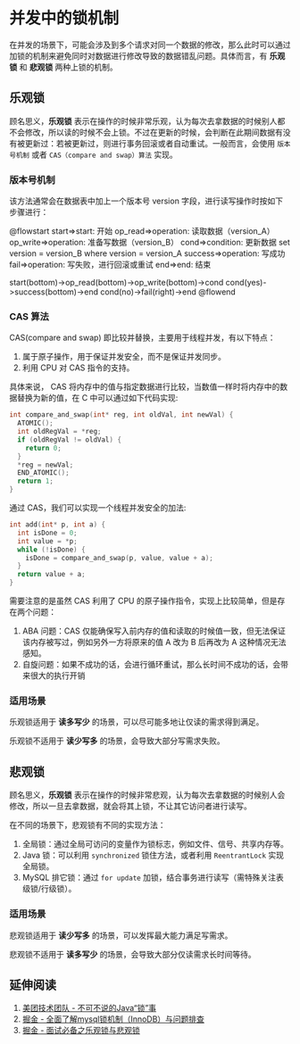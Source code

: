 # 并发中的锁机制

在并发的场景下，可能会涉及到多个请求对同一个数据的修改，那么此时可以通过加锁的机制来避免同时对数据进行修改导致的数据错乱问题。具体而言，有 **乐观锁** 和 **悲观锁** 两种上锁的机制。

## 乐观锁

顾名思义，**乐观锁** 表示在操作的时候非常乐观，认为每次去拿数据的时候别人都不会修改，所以读的时候不会上锁。不过在更新的时候，会判断在此期间数据有没有被更新过：若被更新过，则进行事务回滚或者自动重试。一般而言，会使用 `版本号机制` 或者 `CAS（compare and swap）算法` 实现。

###  版本号机制

该方法通常会在数据表中加上一个版本号 version 字段，进行读写操作时按如下步骤进行：

@flowstart
start=>start: 开始
op_read=>operation: 读取数据（version_A）
op_write=>operation: 准备写数据（version_B）
cond=>condition: 更新数据
  set version = version_B 
  where version = version_A
success=>operation: 写成功
fail=>operation: 写失败，进行回滚或重试
end=>end: 结束

start(bottom)->op_read(bottom)->op_write(bottom)->cond
cond(yes)->success(bottom)->end
cond(no)->fail(right)->end
@flowend


### CAS 算法

CAS(compare and swap) 即比较并替换，主要用于线程并发，有以下特点：

1. 属于原子操作，用于保证并发安全，而不是保证并发同步。
2. 利用 CPU 对 CAS 指令的支持。

具体来说， CAS 将内存中的值与指定数据进行比较，当数值一样时将内存中的数据替换为新的值，在 C 中可以通过如下代码实现:

```c
int compare_and_swap(int* reg, int oldVal, int newVal) {
  ATOMIC();
  int oldRegVal = *reg;
  if (oldRegVal != oldVal) {
    return 0;
  }
  *reg = newVal;
  END_ATOMIC();
  return 1;
}
```

通过 CAS，我们可以实现一个线程并发安全的加法:

```c
int add(int* p, int a) {
  int isDone = 0;
  int value = *p;
  while (!isDone) {
    isDone = compare_and_swap(p, value, value + a);
  }
  return value + a;
}
```

需要注意的是虽然 CAS 利用了 CPU 的原子操作指令，实现上比较简单，但是存在两个问题：

1. ABA 问题：CAS 仅能确保写入前内存的值和读取的时候值一致，但无法保证该内存被写过，例如另外一方将原来的值 A 改为 B 后再改为 A 这种情况无法感知。
2. 自旋问题：如果不成功的话，会进行循环重试，那么长时间不成功的话，会带来很大的执行开销

### 适用场景

乐观锁适用于 **读多写少** 的场景，可以尽可能多地让仅读的需求得到满足。

乐观锁不适用于 **读少写多** 的场景，会导致大部分写需求失败。

## 悲观锁

顾名思义，**乐观锁** 表示在操作的时候非常悲观，认为每次去拿数据的时候别人会修改，所以一旦去拿数据，就会将其上锁，不让其它访问者进行读写。

在不同的场景下，悲观锁有不同的实现方法：

1. 全局锁：通过全局可访问的变量作为锁标志，例如文件、信号、共享内存等。
2. Java 锁：可以利用 `synchronized` 锁住方法，或者利用 `ReentrantLock` 实现全局锁。
3. MySQL 排它锁：通过 `for update` 加锁，结合事务进行读写（需特殊关注表级锁/行级锁）。

### 适用场景

悲观锁适用于 **读少写多** 的场景，可以发挥最大能力满足写需求。

悲观锁不适用于 **读多写少** 的场景，会导致大部分仅读需求长时间等待。

## 延伸阅读

1. [美团技术团队 - 不可不说的Java“锁”事](https://tech.meituan.com/2018/11/15/java-lock.html)
2. [掘金 - 全面了解mysql锁机制（InnoDB）与问题排查](https://juejin.im/post/5b82e0196fb9a019f47d1823)
3. [掘金 - 面试必备之乐观锁与悲观锁](https://juejin.im/post/5b4977ae5188251b146b2fc8)

<Vssue title="并发中的锁机制" />
